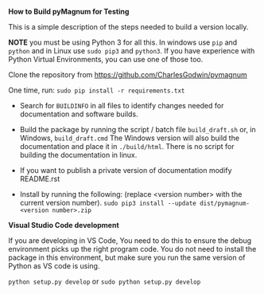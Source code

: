 __How to Build pyMagnum for Testing__

This is a simple description of the steps needed to build a version locally.

**NOTE** you must be using Python 3 for all this. In windows use `pip` and `python` and in Linux use `sudo pip3` and `python3`. If you have experience with Python Virtual Environments, you can use one of those too.

Clone the repository from https://github.com/CharlesGodwin/pymagnum

One time, run:
`sudo pip install -r requirements.txt`

- Search for `BUILDINFO` in all files to identify changes needed for documentation and software builds.

- Build the package by running the script / batch file `build_draft.sh` or, in Windows, `build_draft.cmd`
  The Windows version will also build the documentation and place it in `./build/html`. There is no script for building the documentation in linux.
- If you want to publish a private version of documentation modify README.rst
- Install by running the following:  (replace \<version number\> with the current version number).
`sudo pip3 install --update dist/pymagnum-<version number>.zip`

__Visual Studio Code development__

If you are developing in VS Code, You need to do this to ensure the debug environment picks up the right program code. You do not need to install the package in this environment, but make sure you run the same version of Python as VS code is using.

`python setup.py develop` or
`sudo python setup.py develop`
